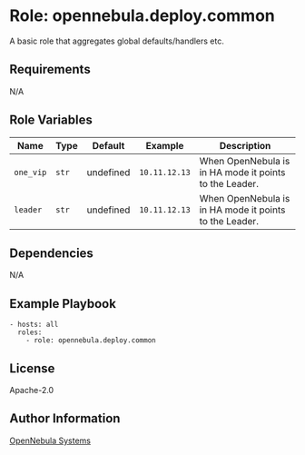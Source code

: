 Role: opennebula.deploy.common
==============================

A basic role that aggregates global defaults/handlers etc.

Requirements
------------

N/A

Role Variables
--------------

| Name      | Type   | Default   | Example       | Description                                            |
|-----------|--------|-----------|---------------|--------------------------------------------------------|
| `one_vip` | `str`  | undefined | `10.11.12.13` | When OpenNebula is in HA mode it points to the Leader. |
| `leader`  | `str`  | undefined | `10.11.12.13` | When OpenNebula is in HA mode it points to the Leader. |

Dependencies
------------

N/A

Example Playbook
----------------

    - hosts: all
      roles:
        - role: opennebula.deploy.common

License
-------

Apache-2.0

Author Information
------------------

[OpenNebula Systems](https://opennebula.io/)
